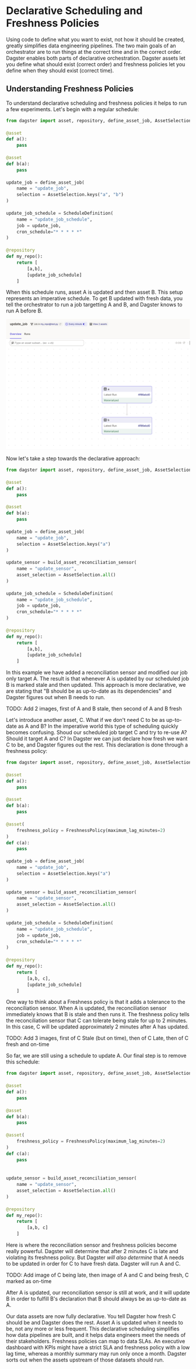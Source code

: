 
# Declarative Scheduling and Freshness Policies 

Using code to define what you want to exist, not how it should be created, greatly simplifies data engineering pipelines. The two main goals of an orchestrator are to run things at the correct time and in the correct order. Dagster enables both parts of declarative orchestration. Dagster assets let you define what should exist (correct order) and freshness policies let you define when they should exist (correct time).

## Understanding Freshness Policies

To understand declarative scheduling and freshness policies it helps to run a few experiments. Let's begin with a regular schedule:

```python
from dagster import asset, repository, define_asset_job, AssetSelection, ScheduleDefinition

@asset 
def a():
    pass

@asset 
def b(a):
    pass

update_job = define_asset_job(
    name = "update_job",
    selection = AssetSelection.keys("a", "b")
)

update_job_schedule = ScheduleDefinition(
    name = "update_job_schedule", 
    job = update_job,
    cron_schedule="* * * * *"
)

@repository
def my_repo():
    return [
        [a,b],
        [update_job_schedule]
    ]
```

When this schedule runs, asset A is updated and then asset B. This setup represents an imperative schedule. To get B updated with fresh data, you tell the orchestrator to run a job targetting A and B, and Dagster knows to run A before B.

![](freshness_1.png)

Now let's take a step towards the declarative approach:

```python
from dagster import asset, repository, define_asset_job, AssetSelection, ScheduleDefinition, build_asset_reconciliation_sensor

@asset 
def a():
    pass

@asset 
def b(a):
    pass

update_job = define_asset_job(
    name = "update_job",
    selection = AssetSelection.keys("a")
)

update_sensor = build_asset_reconciliation_sensor(
    name = "update_sensor",
    asset_selection = AssetSelection.all()
)

update_job_schedule = ScheduleDefinition(
    name = "update_job_schedule", 
    job = update_job,
    cron_schedule="* * * * *"
)

@repository
def my_repo():
    return [
        [a,b],
        [update_job_schedule]
    ]
```

In this example we have added a reconciliation sensor and modified our job only target A. The result is that whenever A is updated by our scheduled job B is marked stale and then updated. This approach is more declarative, we are stating that "B should be as up-to-date as its dependencies" and Dagster figures out when B needs to run. 

TODO: Add 2 images, first of A and B stale, then second of A and B fresh

Let's introduce another asset, C. What if we don't need C to be as up-to-date as A and B? In the imperative world this type of scheduling quickly becomes confusing. Shoud our scheduled job target C and try to re-use A? Should it target A and C? In Dagster we can just declare how fresh we want C to be, and Dagster figures out the rest. This declaration is done through a freshness policy:

```python
from dagster import asset, repository, define_asset_job, AssetSelection, ScheduleDefinition, build_asset_reconciliation_sensor, FreshnessPolicy

@asset 
def a():
    pass

@asset 
def b(a):
    pass

@asset(
    freshness_policy = FreshnessPolicy(maximum_lag_minutes=2)
)
def c(a):
    pass

update_job = define_asset_job(
    name = "update_job",
    selection = AssetSelection.keys("a")
)

update_sensor = build_asset_reconciliation_sensor(
    name = "update_sensor",
    asset_selection = AssetSelection.all()
)

update_job_schedule = ScheduleDefinition(
    name = "update_job_schedule", 
    job = update_job,
    cron_schedule="* * * * *"
)

@repository
def my_repo():
    return [
        [a,b, c],
        [update_job_schedule]
    ]
```

One way to think about a Freshness policy is that it adds a tolerance to the reconciliation sensor. When A is updated, the reconciliation sensor immediately knows that B is stale and then runs it. The freshness policy tells the reconciliation sensor that C can tolerate being stale for up to 2 minutes. In this case, C will be updated approximately 2 minutes after A has updated.

TODO: Add 3 images, first of C Stale (but on time), then of C Late, then of C fresh and on-time

So far, we are still using a schedule to update A. Our final step is to remove this schedule:

```python
from dagster import asset, repository, define_asset_job, AssetSelection, ScheduleDefinition, build_asset_reconciliation_sensor, FreshnessPolicy

@asset 
def a():
    pass

@asset 
def b(a):
    pass

@asset(
    freshness_policy = FreshnessPolicy(maximum_lag_minutes=2)
)
def c(a):
    pass


update_sensor = build_asset_reconciliation_sensor(
    name = "update_sensor",
    asset_selection = AssetSelection.all()
)

@repository
def my_repo():
    return [
        [a,b, c]
    ]
```

Here is where the reconciliation sensor and freshness policies become really powerful. Dagster will determine that after 2 minutes C is late and violating its freshness policy. But Dagster _will also determine_ that A needs to be updated in order for C to have fresh data. Dagster will run A and C. 

TODO: Add image of C being late, then image of A and C and being fresh, C marked as on-time

<aside> After A is updated, our reconciliation sensor is still at work, and it will update B in order to fulfill B's declaration that B should always be as up-to-date as A. </aside>

Our data assets are now fully declarative. You tell Dagster how fresh C should be and Dagster does the rest. Asset A is updated when it needs to be, not any more or less frequent. This declarative scheduling simplifies how data pipelines are built, and it helps data engineers meet the needs of their stakeholders. Freshness policies can map to data SLAs. An executive dashboard with KPIs might have a strict SLA and freshness policy with a low lag time, whereas a monthly summary may run only once a month. Dagster sorts out when the assets upstream of those datasets should run.